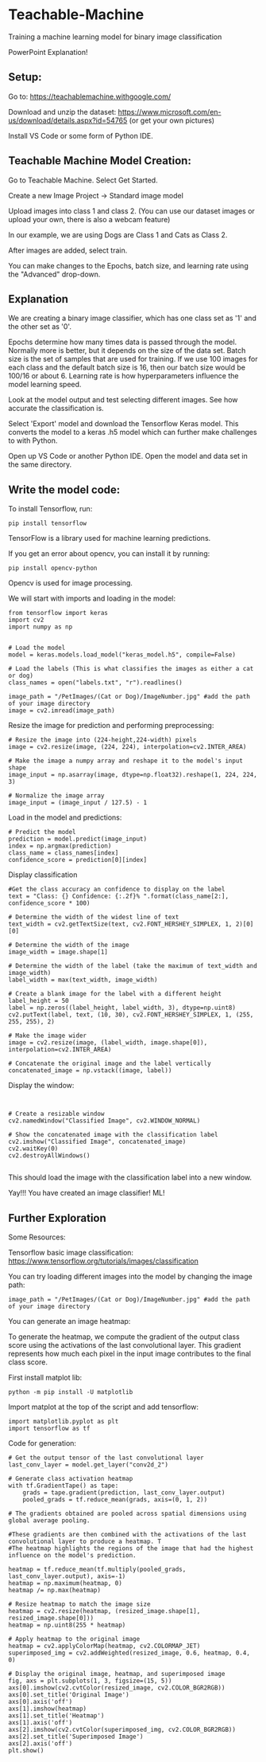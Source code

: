 # Teachable-Machine


Training a machine learning model for binary image classification

PowerPoint Explanation!


## Setup:

Go to: https://teachablemachine.withgoogle.com/

Download and unzip the dataset: https://www.microsoft.com/en-us/download/details.aspx?id=54765 (or get your own pictures)

Install VS Code or some form of Python IDE. 

## Teachable Machine Model Creation:

Go to Teachable Machine. Select Get Started.

Create a new Image Project -> Standard image model

Upload images into class 1 and class 2. (You can use our dataset images or upload your own, there is also a webcam feature)

In our example, we are using Dogs are Class 1 and Cats as Class 2. 

After images are added, select train. 

You can make changes to the Epochs, batch size, and learning rate using the "Advanced" drop-down.

## Explanation 

We are creating a binary image classifier, which has one class set as '1' and the other set as '0'. 

Epochs determine how many times data is passed through the model. Normally more is better, but it depends on the size of the data set. Batch size is the set of samples that are used for training. 
If we use 100 images for each class and the default batch size is 16, then our batch size would be 100/16 or about 6. Learning rate is how hyperparameters influence the model learning speed. 


Look at the model output and test selecting different images. See how accurate the classification is. 

Select 'Export' model and download the Tensorflow Keras model. This converts the model to a keras .h5 model which can further make challenges to with Python. 

Open up VS Code or another Python IDE. Open the model and data set in the same directory. 


## Write the model code:

To install Tensorflow, run:

```
pip install tensorflow
```

TensorFlow is a library used for machine learning predictions. 


If you get an error about opencv, you can install it by running: 
```
pip install opencv-python
```
Opencv is used for image processing. 


We will start with imports and loading in the model:

```
from tensorflow import keras
import cv2
import numpy as np


# Load the model
model = keras.models.load_model("keras_model.h5", compile=False)

# Load the labels (This is what classifies the images as either a cat or dog)
class_names = open("labels.txt", "r").readlines()

image_path = "/PetImages/(Cat or Dog)/ImageNumber.jpg" #add the path of your image directory
image = cv2.imread(image_path)
```

Resize the image for prediction and performing preprocessing:

```
# Resize the image into (224-height,224-width) pixels
image = cv2.resize(image, (224, 224), interpolation=cv2.INTER_AREA)

# Make the image a numpy array and reshape it to the model's input shape
image_input = np.asarray(image, dtype=np.float32).reshape(1, 224, 224, 3)

# Normalize the image array
image_input = (image_input / 127.5) - 1
```

Load in the model and predictions: 

```
# Predict the model
prediction = model.predict(image_input)
index = np.argmax(prediction)
class_name = class_names[index]
confidence_score = prediction[0][index]
```
Display classification 

```
#Get the class accuracy an confidence to display on the label 
text = "Class: {} Confidence: {:.2f}% ".format(class_name[2:], confidence_score * 100)

# Determine the width of the widest line of text
text_width = cv2.getTextSize(text, cv2.FONT_HERSHEY_SIMPLEX, 1, 2)[0][0]

# Determine the width of the image
image_width = image.shape[1]

# Determine the width of the label (take the maximum of text_width and image_width)
label_width = max(text_width, image_width)

# Create a blank image for the label with a different height
label_height = 50
label = np.zeros((label_height, label_width, 3), dtype=np.uint8)
cv2.putText(label, text, (10, 30), cv2.FONT_HERSHEY_SIMPLEX, 1, (255, 255, 255), 2)

# Make the image wider
image = cv2.resize(image, (label_width, image.shape[0]), interpolation=cv2.INTER_AREA)

# Concatenate the original image and the label vertically
concatenated_image = np.vstack((image, label))
```

Display the window: 

```


# Create a resizable window
cv2.namedWindow("Classified Image", cv2.WINDOW_NORMAL)

# Show the concatenated image with the classification label
cv2.imshow("Classified Image", concatenated_image)
cv2.waitKey(0)
cv2.destroyAllWindows()


```
This should load the image with the classification label into a new window. 


Yay!!! You have created an image classifier! ML!

## Further Exploration 

Some Resources:

Tensorflow basic image classification: https://www.tensorflow.org/tutorials/images/classification


You can try loading different images into the model by changing the image path:

```
image_path = "/PetImages/(Cat or Dog)/ImageNumber.jpg" #add the path of your image directory
```

You can generate an image heatmap: 

To generate the heatmap, we compute the gradient of the output class score using the activations of the last convolutional layer. 
This gradient represents how much each pixel in the input image contributes to the final class score.

First install matplot lib:

```
python -m pip install -U matplotlib
```

Import matplot at the top of the script and add tensorflow:

```
import matplotlib.pyplot as plt
import tensorflow as tf 
```


Code for generation:

```
# Get the output tensor of the last convolutional layer
last_conv_layer = model.get_layer("conv2d_2")

# Generate class activation heatmap
with tf.GradientTape() as tape:
    grads = tape.gradient(prediction, last_conv_layer.output)
    pooled_grads = tf.reduce_mean(grads, axis=(0, 1, 2))

# The gradients obtained are pooled across spatial dimensions using global average pooling.

#These gradients are then combined with the activations of the last convolutional layer to produce a heatmap. T
#The heatmap highlights the regions of the image that had the highest influence on the model's prediction.

heatmap = tf.reduce_mean(tf.multiply(pooled_grads, last_conv_layer.output), axis=-1)
heatmap = np.maximum(heatmap, 0)
heatmap /= np.max(heatmap)

# Resize heatmap to match the image size
heatmap = cv2.resize(heatmap, (resized_image.shape[1], resized_image.shape[0]))
heatmap = np.uint8(255 * heatmap)

# Apply heatmap to the original image
heatmap = cv2.applyColorMap(heatmap, cv2.COLORMAP_JET)
superimposed_img = cv2.addWeighted(resized_image, 0.6, heatmap, 0.4, 0)

# Display the original image, heatmap, and superimposed image
fig, axs = plt.subplots(1, 3, figsize=(15, 5))
axs[0].imshow(cv2.cvtColor(resized_image, cv2.COLOR_BGR2RGB))
axs[0].set_title('Original Image')
axs[0].axis('off')
axs[1].imshow(heatmap)
axs[1].set_title('Heatmap')
axs[1].axis('off')
axs[2].imshow(cv2.cvtColor(superimposed_img, cv2.COLOR_BGR2RGB))
axs[2].set_title('Superimposed Image')
axs[2].axis('off')
plt.show()
```

